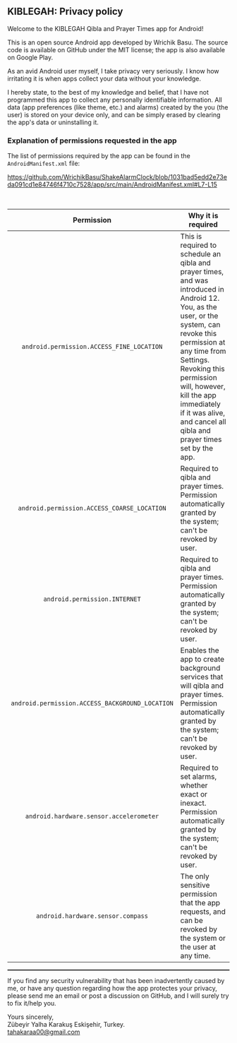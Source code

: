 ## KIBLEGAH: Privacy policy

Welcome to the KIBLEGAH Qibla and Prayer Times app for Android!

This is an open source Android app developed by Wrichik Basu. The source code is available on GitHub under the MIT license; the app is also available on Google Play.

As an avid Android user myself, I take privacy very seriously.
I know how irritating it is when apps collect your data without your knowledge.

I hereby state, to the best of my knowledge and belief, that I have not programmed this app to collect any personally identifiable information. All data (app preferences (like theme, etc.) and alarms) created by the you (the user) is stored on your device only, and can be simply erased by clearing the app's data or uninstalling it.

### Explanation of permissions requested in the app

The list of permissions required by the app can be found in the `AndroidManifest.xml` file:

https://github.com/WrichikBasu/ShakeAlarmClock/blob/1031bad5edd2e73eda091cd1e84746f4710c7528/app/src/main/AndroidManifest.xml#L7-L15

<br/>

| Permission | Why it is required |
| :---: | --- |
| `android.permission.ACCESS_FINE_LOCATION` | This is required to schedule an qibla and prayer times, and was introduced in Android 12. You, as the user, or the system, can revoke this permission at any time from Settings. Revoking this permission will, however, kill the app immediately if it was alive, and cancel all qibla and prayer times set by the app. |
| `android.permission.ACCESS_COARSE_LOCATION` | Required to qibla and prayer times. Permission automatically granted by the system; can't be revoked by user. |
| `android.permission.INTERNET`  | Required to qibla and prayer times. Permission automatically granted by the system; can't be revoked by user. |
| `android.permission.ACCESS_BACKGROUND_LOCATION` | Enables the app to create background services that will qibla and prayer times. Permission automatically granted by the system; can't be revoked by user. |
| `android.hardware.sensor.accelerometer` | Required to set alarms, whether exact or inexact. Permission automatically granted by the system; can't be revoked by user. |
| `android.hardware.sensor.compass` | The only sensitive permission that the app requests, and can be revoked by the system or the user at any time.  |


 <hr style="border:1px solid gray">

If you find any security vulnerability that has been inadvertently caused by me, or have any question regarding how the app protectes your privacy, please send me an email or post a discussion on GitHub, and I will surely try to fix it/help you.

Yours sincerely,  
Zübeyir Yalha Karakuş 
Eskişehir, Turkey.  
tahakaraa00@gmail.com
